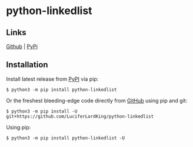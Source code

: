 # python-linkedlist

## Links
[Github](https://github.com/LuciferLordKing/python-linkedlist) | [PyPi](https://pypi.org/project/python-linkedlist)

## Installation
Install latest release from [PyPI](https://pypi.org) via pip:

```$ python3 -m pip install python-linkedlist```

Or the freshest bleeding-edge code directly from [GitHub](https://github.com/LuciferLordKing/python-linkedlist) using pip and git:

```$ python3 -m pip install -U git+https://github.com/LuciferLordKing/python-linkedlist```

Using pip:

```$ python3 -m pip install python-linkedlist -U```

